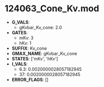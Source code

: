 # 124063_Cone_Kv.mod

- **G_VALS**:
  - gKvbar_Kv_cone: 2.0
- **GATES**:
  - mKv: 3
  - hKv: 1
- **SUFFIX**: Kv_cone
- **GMAX_NAME**: gKvbar_Kv_cone
- **STATES**: ['mKv', 'hKv']
- **I_VALS**:
  - 6.3: 0.0020000028057182945
  - 37: 0.0020000028057182945
- **ERROR_FLAGS**: []
